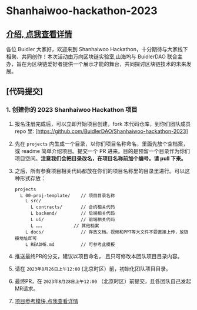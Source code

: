 # Shanhaiwoo-hackathon-2023

## [介绍, 点我查看详情](https://www.notion.so/buidlerdao/2023-4cfeeb98edb04856993a8028352524f8?pvs=4)

各位 Buidler 大家好，欢迎来到 Shanhaiwoo Hackathon，十分期待与大家线下相聚、共同创作！本次活动由万向区块链实验室,山海坞与 BuidlerDAO 联合主办，旨在为区块链爱好者提供一个展示才能的舞台，共同探讨区块链技术的未来发展。

## [代码提交]

### 1. 创建你的 2023 Shanhaiwoo Hackathon 项目

1. 报名注册完成后，可以立即开始项目创建，fork 本代码仓库，到你们团队成员 repo 里: [https://github.com/BuidlerDAO/Shanhaiwoo-hackathon-2023]
2. 先在 `projects` 内生成一个目录，以你们项目名称命名，里面先放个空档案，或 readme 简单介绍项目。提交一个 PR 进来。目的是预留一个目录作为你们项目空间。**注意我们会把目录改名，在项目名称前加个编号。请 pull 下来。**

3. 之后，所有参赛项目相关代码都放在你们的项目名称里的目录里进行。可以这种形式存放：

    ```
    projects
      L 00-proj-template/    // 项目目录名称
        L src/
          L contracts/       // 合约相关代码
          L backend/         // 后端相关代码
          L ui/              // 前端相关代码
          L 。。。           // 其他档案
        L docs/              // 存放文档。视频和PPT等大文件不要直接上传，放链接地址即可
        L README.md          // 可参考此模板
    ```

4. 推送最终PR的分支，建议以项目命名， 且只可修改本团队项目目录内容。

5. 请在 `2023年8月26日上午12:00` (北京时区）前，初始化团队项目目录。

6. 最终PR，在 `2023年8月28日上午12:00` （北京时区）前提交，且各团队自己发起MR请求。

7. [项目参考模块,点我查看详情](./projects/00-proj-template/README.md)
